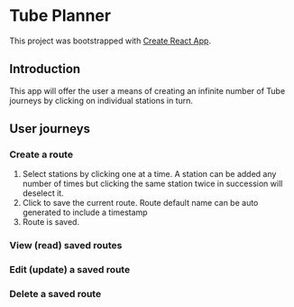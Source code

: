 # Tube Planner

This project was bootstrapped with [Create React App](https://github.com/facebook/create-react-app).


## Introduction

This app will offer the user a means of creating an infinite number of
Tube journeys by clicking on individual stations in turn.


## User journeys


### Create a route

1. Select stations by clicking one at a time. A station can be added any
number of times but clicking the same station twice in succession will
deselect it.
2. Click to save the current route. Route default name can be auto
generated to include a timestamp
3. Route is saved.


### View (read) saved routes


### Edit (update) a saved route


### Delete a saved route


